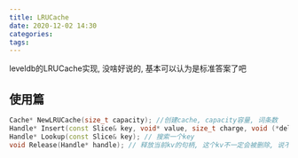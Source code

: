```yaml
---
title: LRUCache
date: 2020-12-02 14:30
categories: 
tags: 
---
```

leveldb的LRUCache实现, 没啥好说的, 基本可以认为是标准答案了吧

## 使用篇
```c++
Cache* NewLRUCache(size_t capacity); //创建cache, capacity容量, 词条数
Handle* Insert(const Slice& key, void* value, size_t charge, void (*deleter)(const Slice& key, void* value)); //插入一个kv
Handle* Lookup(const Slice& key); // 搜索一个key
void Release(Handle* handle); // 释放当前kv的句柄, 这个kv不一定会被删除, 说不定被别的线程还有这个kv的句柄
```
